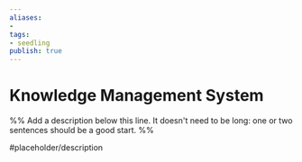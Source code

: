 ```yaml
---
aliases: 
- 
tags:
- seedling
publish: true
---
```


# Knowledge Management System

%% Add a description below this line. It doesn't need to be long: one or two sentences should be a good start. %%

#placeholder/description 
